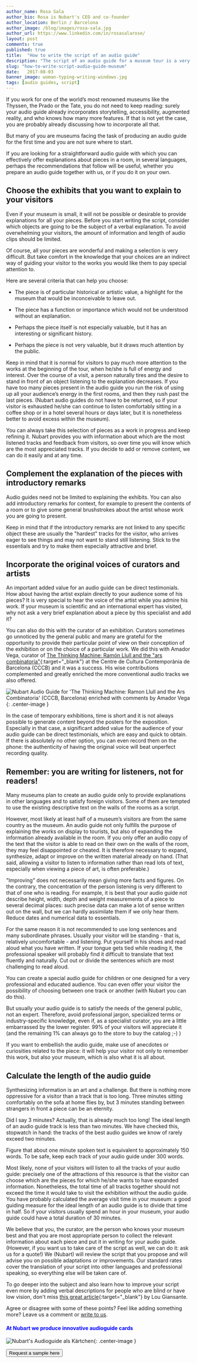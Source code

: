 ```yaml
---
author_name: Rosa Sala
author_bio: Rosa is Nubart's CEO and co-founder
author_location: Berlin / Barcelona
author_image: /blog/images/rosa-sala.jpg
author_url: https://www.linkedin.com/in/rosasalarose/
layout: post
comments: true
published: true
title:  "How to write the script of an audio guide"
description: "The script of an audio guide for a museum tour is a very special kind of texts and has its own rules. Here we provide some helpful tricks."
slug: "how-to-write-script-audio-guide-museum"
date:   2017-08-03
banner_image: woman-typing-writing-windows.jpg
tags: [audio guides, script]
---
```


If you work for one of the world’s most renowned museums like the Thyssen, the Prado or the Tate, you do not need to keep reading: surely your audio guide already incorporates storytelling, accessibility, augmented reality, and who knows how many more features. If that is not yet the case, you are probably already discussing how to incorporate all that.

But many of you are museums facing the task of producing an audio guide for the first time and you are not sure where to start. 

If you are looking for a straightforward audio guide with which you can effectively offer explanations about pieces in a room, in several languages, perhaps the recommendations that follow will be useful, whether you prepare an audio guide together with us, or if you do it on your own.

<!--more-->

## Choose the exhibits that you want to explain to your visitors
Even if your museum is small, it will not be possible or desirable to provide explanations for all your pieces. Before you start writing the script, consider which objects are going to be the subject of a verbal explanation. To avoid overwhelming your visitors, the amount of information and length of audio clips should be limited.

Of course, all your pieces are wonderful and making a selection is very difficult. But take comfort in the knowledge that your choices are an indirect way of guiding your visitor to the works you would like them to pay special attention to. 

Here are several criteria that can help you choose:

* The piece is of particular historical or artistic value, a highlight for the museum that would be inconceivable to leave out.

* The piece has a function or importance which would not be understood without an explanation.

* Perhaps the piece itself is not especially valuable, but it has an interesting or significant history.

* Perhaps the piece is not very valuable, but it draws much attention by the public.

Keep in mind that it is normal for visitors to pay much more attention to the works at the beginning of the tour, when he/she is full of energy and interest. Over the course of a visit, a person naturally tires and the desire to stand in front of an object listening to the explanation decreases. If you have too many pieces present in the audio guide you run the risk of using up all your audience’s energy in the first rooms, and then they rush past the last pieces. (Nubart audio guides do not have to be returned, so if your visitor is exhausted he/she can continue to listen comfortably sitting in a coffee shop or in a hotel several hours or days later, but it is nonetheless better to avoid excess within the museum).

You can always take this selection of pieces as a work in progress and keep refining it. Nubart provides you with information about which are the most listened tracks and feedback from visitors, so over time you will know which are the most appreciated tracks. If you decide to add or remove content, we can do it easily and at any time.

## Complement the explanation of the pieces with introductory remarks
Audio guides need not be limited to explaining the exhibits. You can also add introductory remarks for context, for example to present the contents of a room or to give some general brushstrokes about the artist whose work you are going to present. 

Keep in mind that if the introductory remarks are not linked to any specific object these are usually the "hardest" tracks for the visitor, who arrives eager to see things and may not want to stand still listening. Stick to the essentials and try to make them especially attractive and brief.

## Incorporate the original voices of curators and artists
An important added value for an audio guide can be direct testimonials. How about having the artist explain directly to your audience some of his pieces? It is very special to hear the voice of the artist while you admire his work. If your museum is scientific and an international expert has visited, why not ask a very brief explanation about a piece by this specialist and add it?

You can also do this with the curator of an exhibition. Curators sometimes go unnoticed by the general public and many are grateful for the opportunity to provide their particular point of view on their conception of the exhibition or on the choice of a particular work. We did this with Amador Vega, curator of [The Thinking Machine: Ramón Llull and the "ars combinatoria"](http://www.cccb.org/en/exhibitions/file/the-thinking-machine/223672){:target="_blank"} at the Centre de Cultura Contemporània de Barcelona (CCCB) and it was a success. His wise contributions complemented and greatly enriched the more conventional audio tracks we also offered.

![Nubart Audio Guide for 'The Thinking Machine: Ramon Llull and the Ars Combinatoria' (CCCB, Barcelona) enriched with comments by Amador Vega]({{site.baseurl}}/images/posts/audioguide-llull-cccb.jpg){: .center-image }

In the case of temporary exhibitions, time is short and it is not always possible to generate content beyond the posters for the exposition. Especially in that case, a significant added value for the audience of your audio guide can be direct testimonials, which are easy and quick to obtain. If there is absolutely no other option, you can even record them on the phone: the authenticity of having the original voice will beat unperfect recording quality. 


## Remember: you are writing for listeners, not for readers! 

Many museums plan to create an audio guide only to provide explanations in other languages ​​and to satisfy foreign visitors. Some of them are tempted to use the existing descriptive text on the walls of the rooms as a script. 

However, most likely at least half of a museum’s visitors are from the same country as the museum. An audio guide not only fulfills the purpose of explaining the works on display to tourists, but also of expanding the information already available in the room. If you only offer an audio copy of the text that the visitor is able to read on their own on the walls of the room, they may feel disappointed or cheated. It is therefore necessary to expand, synthesize, adapt or improve on the written material already on hand. (That said, allowing a visitor to listen to information rather than read lots of text, especially when viewing a piece of art, is often preferable.)

"Improving" does not necessarily mean giving more facts and figures. On the contrary, the concentration of the person listening is very different to that of one who is reading. 
For example, it is best that your audio guide not describe height, width, depth and weight measurements of a piece to several decimal places: such precise data can make a lot of sense written out on the wall, but we can hardly assimilate them if we only hear them. Reduce dates and numerical data to essentials.

For the same reason it is not recommended to use long sentences and many subordinate phrases. Usually your visitor will be standing - that is, relatively uncomfortable - and listening. Put yourself in his shoes and read aloud what you have written. If your tongue gets tied while reading it, the professional speaker will probably find it difficult to translate that text fluently and naturally. Cut out or divide the sentences which are most challenging to read aloud.

You can create a special audio guide for children or one designed for a very professional and educated audience. You can even offer your visitor the possibility of choosing between one track or another (with Nubart you can do this). 

But usually your audio guide is to satisfy the needs of the general public, not an expert. Therefore, avoid professional jargon, specialized terms or industry-specific knowledge, even if, as a specialist curator, you are a little embarrassed by the lower register. 99% of your visitors will appreciate it (and the remaining 1% can always go to the store to buy the catalog ;-) )

If you want to embellish the audio guide, make use of anecdotes or curiosities related to the piece: it will help your visitor not only to remember this work, but also your museum, which is also what it is all about.

## Calculate the length of the audio guide
Synthesizing information is an art and a challenge. But there is nothing more oppressive for a visitor than a track that is too long. Three minutes sitting comfortably on the sofa at home flies by, but 3 minutes standing between strangers in front a piece can be an eternity.

Did I say 3 minutes? Actually, that is already much too long! The ideal length of an audio guide track is less than two minutes. We have checked this, stopwatch in hand: the tracks of the best audio guides we know of rarely exceed two minutes.

Figure that about one minute spoken text is equivalent to approximately 150 words. To be safe, keep each track of your audio guide under 300 words.

Most likely, none of your visitors will listen to all the tracks of your audio guide: precisely one of the attractions of this resource is that the visitor can choose which are the pieces for which he/she wants to have expanded information. Nonetheless, the total time of all tracks together should not exceed the time it would take to visit the exhibition without the audio guide. You have probably calculated the average visit time in your museum: a good guiding measure for the ideal length of an audio guide is to divide that time in half. So if your visitors usually spend an hour in your museum, your audio guide could have a total duration of 30 minutes.

We believe that you, the curator, are the person who knows your museum best and that you are most appropriate person to collect the relevant information about each piece and put it in writing for your audio guide. (However, if you want us to take care of the script as well, we can do it: ask us for a quote!) We (Nubart) will review the script that you propose and will advise you on possible adaptations or improvements. Our standard rates cover the translation of your script into other languages and professional speaking, so everything else will be taken care of.

To go deeper into the subject and also learn how to improve your script even more by adding verbal descriptions for people who are blind or have low vision, don't miss [this great article](http://www.artbeyondsight.org/mei/verbal-description-training/writing-verbal-description-for-audio-guides/){:target="_blank"} by Lou Giansante.

Agree or disagree with some of these points? Feel like adding something more? Leave us a comment or <a href="mailto:info@nubart.eu">write to us</a>.


#### <font color="blue">At Nubart we produce innovative audioguide cards</font>


![Nubart's Audioguide als Kärtchen]({{site.baseurl}}/images/posts/nubart-audioguide-card.jpg){: .center-image }
<form action="../../../../../">
    <input type="submit" value="Request a sample here" />
</form>